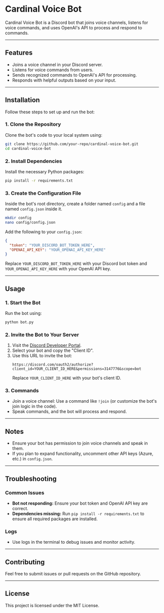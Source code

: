 
# Cardinal Voice Bot

Cardinal Voice Bot is a Discord bot that joins voice channels, listens for voice commands, and uses OpenAI's API to process and respond to commands.

---

## Features

- Joins a voice channel in your Discord server.
- Listens for voice commands from users.
- Sends recognized commands to OpenAI's API for processing.
- Responds with helpful outputs based on your input.

---

## Installation

Follow these steps to set up and run the bot:

### 1. Clone the Repository
Clone the bot's code to your local system using:
```bash
git clone https://github.com/your-repo/cardinal-voice-bot.git
cd cardinal-voice-bot
```

### 2. Install Dependencies
Install the necessary Python packages:
```bash
pip install -r requirements.txt
```

### 3. Create the Configuration File
Inside the bot's root directory, create a folder named `config` and a file named `config.json` inside it.

```bash
mkdir config
nano config/config.json
```

Add the following to your `config.json`:
```json
{
  "token": "YOUR_DISCORD_BOT_TOKEN_HERE",
  "OPENAI_API_KEY": "YOUR_OPENAI_API_KEY_HERE"
}
```

Replace `YOUR_DISCORD_BOT_TOKEN_HERE` with your Discord bot token and `YOUR_OPENAI_API_KEY_HERE` with your OpenAI API key.

---

## Usage

### 1. Start the Bot
Run the bot using:
```bash
python bot.py
```

### 2. Invite the Bot to Your Server
1. Visit the [Discord Developer Portal](https://discord.com/developers/applications).
2. Select your bot and copy the "Client ID".
3. Use this URL to invite the bot:
   ```
   https://discord.com/oauth2/authorize?client_id=YOUR_CLIENT_ID_HERE&permissions=3147776&scope=bot
   ```
   Replace `YOUR_CLIENT_ID_HERE` with your bot's client ID.

### 3. Commands
- Join a voice channel: Use a command like `!join` (or customize the bot's join logic in the code).
- Speak commands, and the bot will process and respond.

---

## Notes

- Ensure your bot has permission to join voice channels and speak in them.
- If you plan to expand functionality, uncomment other API keys (Azure, etc.) in `config.json`.

---

## Troubleshooting

### Common Issues
- **Bot not responding:** Ensure your bot token and OpenAI API key are correct.
- **Dependencies missing:** Run `pip install -r requirements.txt` to ensure all required packages are installed.

### Logs
- Use logs in the terminal to debug issues and monitor activity.

---

## Contributing

Feel free to submit issues or pull requests on the GitHub repository.

---

## License

This project is licensed under the MIT License.
